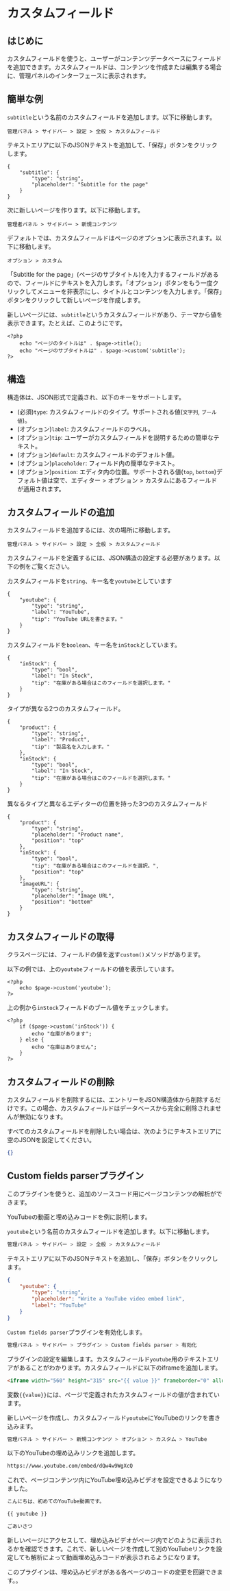 # カスタムフィールド
<!-- position: 7 -->

<h2 id="introduction">はじめに</h2>

カスタムフィールドを使うと、ユーザーがコンテンツデータベースにフィールドを追加できます。カスタムフィールドは、コンテンツを作成または編集する場合に、管理パネルのインターフェースに表示されます。

<h2 id="quick-example">簡単な例</h2>

 `subtitle`という名前のカスタムフィールドを追加します。以下に移動します。
```
管理パネル > サイドバー > 設定 > 全般 > カスタムフィールド
```

テキストエリアに以下のJSONテキストを追加して、「保存」ボタンをクリックします。
```
{
    "subtitle": {
        "type": "string",
        "placeholder": "Subtitle for the page"
    }
}
```

次に新しいページを作ります。以下に移動します。
```
管理者パネル > サイドバー > 新規コンテンツ
```

デフォルトでは、カスタムフィールドはページのオプションに表示されます。以下に移動します。
```
オプション > カスタム
```

「Subtitle for the page」(ページのサブタイトル)を入力するフィールドがあるので、フィールドにテキストを入力します。「オプション」ボタンをもう一度クリックしてメニューを非表示にし、タイトルとコンテンツを入力します。「保存」ボタンをクリックして新しいページを作成します。

新しいページには、`subtitle`というカスタムフィールドがあり、テーマから値を表示できます。たとえば、このようにです。
```
<?php
	echo "ページのタイトルは" . $page->title();
	echo "ページのサブタイトルは" . $page->custom('subtitle');
?>
```

<h2 id="structure">構造</h2>

構造体は、JSON形式で定義され、以下のキーをサポートします。
- (必須)`type`: カスタムフィールドのタイプ。サポートされる値(`文字列`, `ブール値`)。
- (オプション)`label`: カスタムフィールドのラベル。
- (オプション)`tip`: ユーザーがカスタムフィールドを説明するための簡単なテキスト。
- (オプション)`default`: カスタムフィールドのデフォルト値。
- (オプション)`placeholder`: フィールド内の簡単なテキスト。
- (オプション)`position`: エディタ内の位置。サポートされる値(`top`, `bottom`)デフォルト値は空で、エディター > オプション > カスタムにあるフィールドが適用されます。

<h2 id="add-custom-fields">カスタムフィールドの追加</h2>

カスタムフィールドを追加するには、次の場所に移動します。
```
管理パネル > サイドバー > 設定 > 全般 > カスタムフィールド
```

カスタムフィールドを定義するには、JSON構造の設定する必要があります。以下の例をご覧ください。

カスタムフィールドを`string`、キー名を`youtube`としています
```
{
    "youtube": {
        "type": "string",
        "label": "YouTube",
        "tip": "YouTube URLを書きます。"
    }
}
```

カスタムフィールドを`boolean`、キー名を`inStock`としています。
```
{
    "inStock": {
        "type": "bool",
        "label": "In Stock",
        "tip": "在庫がある場合はこのフィールドを選択します。"
    }
}
```

タイプが異なる2つのカスタムフィールド。
```
{
    "product": {
        "type": "string",
        "label": "Product",
        "tip": "製品名を入力します。"
    },
    "inStock": {
        "type": "bool",
        "label": "In Stock",
        "tip": "在庫がある場合はこのフィールドを選択します。"
    }
}
```

異なるタイプと異なるエディターの位置を持った3つのカスタムフィールド
```
{
    "product": {
        "type": "string",
		"placeholder": "Product name",
		"position": "top"
    },
    "inStock": {
        "type": "bool",
        "tip": "在庫がある場合はこのフィールドを選択。",
		"position": "top"
    },
    "imageURL": {
        "type": "string",
		"placeholder": "Image URL",
		"position": "bottom"
    }
}
```

<h2 id="get-custom-field">カスタムフィールドの取得</h2>

クラスページには、フィールドの値を返す`custom()`メソッドがあります。

以下の例では、上の`youtube`フィールドの値を表示しています。
```
<?php
    echo $page->custom('youtube');
?>
```

上の例から`inStock`フィールドのブール値をチェックします。
```
<?php
    if ($page->custom('inStock')) {
        echo "在庫があります";
    } else {
        echo "在庫はありません";
    }
?>
```

<h2 id="delete-custom-field">カスタムフィールドの削除</h2>

カスタムフィールドを削除するには、エントリーをJSON構造体から削除するだけです。この場合、カスタムフィールドはデータベースから完全に削除されませんが無効になります。

すべてのカスタムフィールドを削除したい場合は、次のようにテキストエリアに空のJSONを設定してください。
```json
{}
```

<h2 id="plugin-custom-fields-parser">Custom fields parserプラグイン</h2>

このプラグインを使うと、追加のソースコード用にページコンテンツの解析ができます。

YouTubeの動画と埋め込みコードを例に説明します。

`youtube`という名前のカスタムフィールドを追加します。以下に移動します。
```bash
管理パネル > サイドバー > 設定 > 全般 > カスタムフィールド
```

テキストエリアに以下のJSONテキストを追加し、「保存」ボタンをクリックします。
```json
{
    "youtube": {
        "type": "string",
        "placeholder": "Write a YouTube video embed link",
		"label": "YouTube"
    }
}
```

`Custom fields parser`プラグインを有効化します。
```bash
管理パネル > サイドバー > プラグイン > Custom fields parser > 有効化
```

プラグインの設定を編集します。カスタムフィールド`youtube`用のテキストエリアがあることがわかります。カスタムフィールドに以下のiframeを追加します。
```html
<iframe width="560" height="315" src="{{ value }}" frameborder="0" allow="autoplay" allowfullscreen></iframe>
```

変数`{{value}}`には、ページで定義されたカスタムフィールドの値が含まれています。

新しいページを作成し、カスタムフィールド`youtube`にYouTubeのリンクを書き込みます。
```bash
管理パネル > サイドバー > 新規コンテンツ > オプション > カスタム > YouTube
```

以下のYouTubeの埋め込みリンクを追加します。
```bash
https://www.youtube.com/embed/dQw4w9WgXcQ
```

これで、ページコンテンツ内にYouTube埋め込みビデオを設定できるようになりました。
```bash
こんにちは、初めてのYouTube動画です。

{{ youtube }}

ごあいさつ
```

新しいページにアクセスして、埋め込みビデオがページ内でどのように表示されるかを確認できます。これで、新しいページを作成して別のYouTubeリンクを設定しても解析によって動画埋め込みコードが表示されるようになります。

このプラグインは、埋め込みビデオがある各ページのコードの変更を回避できます。。
